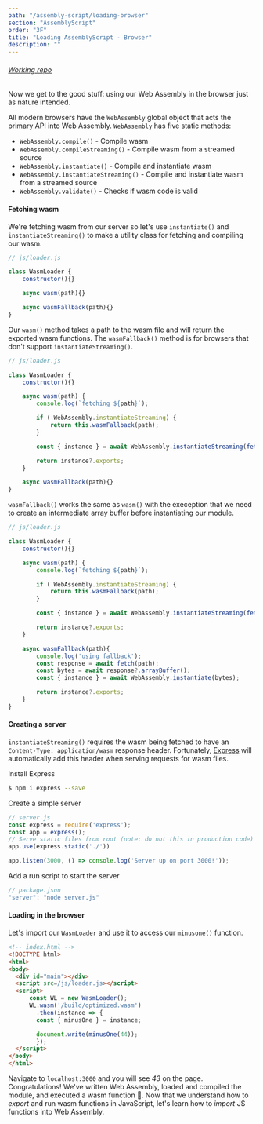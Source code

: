 ```yaml
---
path: "/assembly-script/loading-browser"
section: "AssemblyScript"
order: "3F"
title: "Loading AssemblyScript - Browser"
description: ""
---
```

###### [Working repo](https://github.com/young/intro-to-web-assembly/tree/main/lessons/assembly-script/exercises/2/iwasm)

Now we get to the good stuff: using our Web Assembly in the browser just as nature intended.

All modern browsers have the `WebAssembly` global object that acts the primary API into Web Assembly. `WebAssembly` has five static methods:

- `WebAssembly.compile()` - Compile wasm
- `WebAssembly.compileStreaming()` - Compile wasm from a streamed source
- `WebAssembly.instantiate()` - Compile and instantiate wasm
- `WebAssembly.instantiateStreaming()` - Compile and instantiate wasm from a streamed source
- `WebAssembly.validate()` - Checks if wasm code is valid


#### Fetching wasm
We're fetching wasm from our server so let's use `instantiate()` and `instantiateStreaming()` to make a utility class for fetching and compiling our wasm.

```js
// js/loader.js

class WasmLoader {
    constructor(){}

    async wasm(path){}

    async wasmFallback(path){}
}
```

Our `wasm()` method takes a path to the wasm file and will return the exported wasm functions. The `wasmFallback()` method is for browsers that don't support `instantiateStreaming()`.

```js
// js/loader.js

class WasmLoader {
    constructor(){}

    async wasm(path) {
        console.log(`fetching ${path}`);

        if (!WebAssembly.instantiateStreaming) {
            return this.wasmFallback(path);
        }

        const { instance } = await WebAssembly.instantiateStreaming(fetch(path));

        return instance?.exports;
    }

    async wasmFallback(path){}
}
```

`wasmFallback()` works the same as `wasm()` with the exeception that we need to create an intermediate array buffer before instantiating our module.

```js
// js/loader.js

class WasmLoader {
    constructor(){}

    async wasm(path) {
        console.log(`fetching ${path}`);

        if (!WebAssembly.instantiateStreaming) {
            return this.wasmFallback(path);
        }

        const { instance } = await WebAssembly.instantiateStreaming(fetch(path));

        return instance?.exports;
    }

    async wasmFallback(path){
        console.log('using fallback');
        const response = await fetch(path);
        const bytes = await response?.arrayBuffer();
        const { instance } = await WebAssembly.instantiate(bytes);

        return instance?.exports;
    }
}
```
#### Creating a server

`instantiateStreaming()` requires the wasm being fetched to have an `Content-Type: application/wasm` response header. Fortunately, [Express](https://expressjs.com/) will automatically add this header when serving requests for wasm files.

Install Express
```bash
$ npm i express --save
```

Create a simple server
```js
// server.js
const express = require('express');
const app = express();
// Serve static files from root (note: do not this in production code)
app.use(express.static('./'))

app.listen(3000, () => console.log('Server up on port 3000!'));
```
Add a run script to start the server
```js
// package.json
"server": "node server.js"
```

#### Loading in the browser

Let's import our `WasmLoader` and use it to access our `minusone()` function.

```html
<!-- index.html -->
<!DOCTYPE html>
<html>
<body>
  <div id="main"></div>
  <script src=/js/loader.js></script>
  <script>
      const WL = new WasmLoader();
      WL.wasm('/build/optimized.wasm')
        .then(instance => {
        const { minusOne } = instance;

        document.write(minusOne(44));
        });
  </script>
</body>
</html>
```

Navigate to `localhost:3000` and you will see _43_ on the page. Congratulations! We've written Web Assembly, loaded and compiled the module, and executed a wasm function 🎉. Now that we understand how to _export_ and run wasm functions in JavaScript, let's learn how to _import_ JS functions into Web Assembly.
